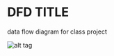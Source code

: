 # DFD TITLE

data flow diagram for class project

![alt tag](https://cloud.githubusercontent.com/assets/16803700/18236849/4b0ff0c8-72f0-11e6-9e3d-a8fbfb56f757.png)
